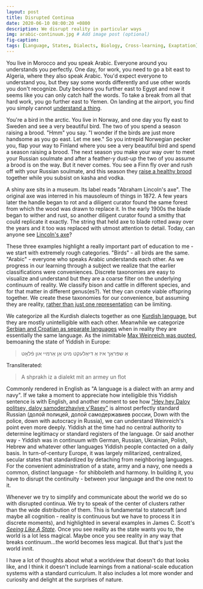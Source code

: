 ```yaml
---
layout: post
title: Disrupted Continua
date: 2020-06-10 08:00:20 +0800
description: We disrupt reality in particular ways
img: arabic-continuum.jpg # Add image post (optional)
fig-caption: 
tags: [Language, States, Dialects, Biology, Cross-learning, Exaptation]
---
```


You live in Morocco and you speak Arabic. Everyone around you understands you perfectly. One day, for work, you need to go a bit east to Algeria, where they also speak Arabic. You'd expect everyone to understand you, but they say some words differently and use other words you don't recognize. Duty beckons you further east to Egypt and now it seems like you can only catch half the words. To take a break from all that hard work, you go further east to Yemen. On landing at the airport, you find you simply cannot [understand a thing](https://en.wikipedia.org/wiki/Dialect_continuum).

You're a bird in the arctic. You live in Norway, and one day you fly east to Sweden and see a very beautiful bird. The two of you spend a season raising a brood. "Hmm" you say. "I wonder if the birds are just more handsome as you go east. Let me see." So you intrepid Norwegian pecker you, flap your way to Finland where you see a very beautiful bird and spend a season raising a brood. The next season you make your way over to meet your Russian soulmate and after a feather-y dust-up the two of you assume a brood is on the way. But it never comes. You see a Finn fly over and rush off with your Russian soulmate, and this season they [raise a healthy brood](https://en.wikipedia.org/wiki/Ring_species) together while you subsist on kasha and vodka.

A shiny axe sits in a museum. Its label reads "Abraham Lincoln's axe". The original axe was interred in his mausoleum of things in 1872. A few years later the handle began to rot and a diligent curator found the same forest from which the wood was drawn to replace it. In the early 1900s the blade began to wither and rust, so another diligent curator found a smithy that could replicate it exactly. The string that held axe to blade rotted away over the years and it too was replaced with utmost attention to detail. Today, can anyone see [Lincoln's axe](https://en.wikipedia.org/wiki/Ship_of_Theseus)?

These three examples highlight a really important part of education to me - we start with extremely rough categories. "Birds" - all birds are the same. "Arabic" - everyone who speaks Arabic understands each other. As we progress in our learning through a subject we realize that the earlier classifications were conveniences. Discrete taxonomies are easy to visualize and understand but they are a coarse filter on the underlying continuum of reality. We classify bison and cattle in different species, and for that matter in different genus(es?). Yet they can create viable offspring together. We create these taxonomies for our convenience, but assuming they are reality, [rather than just one representation](https://en.wikipedia.org/wiki/Map%E2%80%93territory_relation#%22A_map_is_not_the_territory%22) can be limiting.

We categorize all the Kurdish dialects together as one [Kurdish language](https://en.wikipedia.org/wiki/Kurdish_languages), but they are mostly unintelligible with each other. Meanwhile we categorize [Serbian and Croatian as separate languages](https://en.wikipedia.org/wiki/Serbo-Croatian) when in reality they are essentially the same language. As the inimitable [Max Weinreich was quoted](https://en.wikipedia.org/wiki/A_language_is_a_dialect_with_an_army_and_navy), bemoaning the state of Yiddish in Europe:

>אַ שפּראַך איז אַ דיאַלעקט מיט אַן אַרמיי און פֿלאָט 

Transliterated:

>A shprakh iz a dialekt mit an armey un flot

Commonly rendered in English as "A language is a dialect with an army and navy". If we take a moment to appreciate how intelligible this Yiddish sentence is with English, and another moment to see how ["Hey hey Daloy politsey, daloy samoderzhaviye v'Rasey"](https://www.youtube.com/watch?v=1ft9iuZu0AI) is almost perfectly standard Russian (долой полицей, долой самодержавиев россии, Down with the police, down with autocracy in Russia), we can understand Weinreich's point even more deeply. Yiddish at the time had no central authority to determine legitimacy or standard registers of the language. Or said another way - Yiddish was in continuum with German, Russian, Ukrainian, Polish, Hebrew and whatever other languages Yiddish people contacted on a daily basis. In turn-of-century Europe, it was largely militarized, centralized, secular states that standardized by detaching from neighboring languages. For the convenient administration of a state, army and a navy, one needs a common, distinct language - for shibboleth and harmony. In building it, you have to disrupt the continuity - between your language and the one next to it.

Whenever we try to simplify and communicate about the world we do so with disrupted continua. We try to speak of the center of clusters rather than the wide distribution of them. This is fundamental to statecraft (and maybe all cognition - reality is continuous but we have to process it in discrete moments), and highlighted in several examples in James C. Scott's [_Seeing Like A State_](https://www.amazon.sg/Seeing-Like-State-Certain-Condition/dp/0300078153). Once you see reality as the state wants you to, the world is a lot less magical. Maybe once you see reality in any way that breaks continuum...the world becomes less magical. But that's just the world innit.

I have a lot of thoughts about what a worldview that doesn't do that looks like, and I think it doesn't include learnings from a national-scale education systems with a standard curriculum. It also includes a lot more wonder and curiosity and delight at the surprises of nature.
